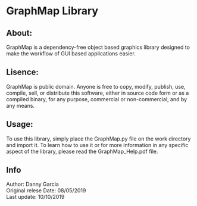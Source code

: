 # GraphMap Library
## About:
GraphMap is a dependency-free object based graphics library designed to make the workflow of GUI based applications easier.
## Lisence:
GraphMap is public domain. Anyone is free to copy, modify, publish, use, compile, sell, or
distribute this software, either in source code form or as a compiled
binary, for any purpose, commercial or non-commercial, and by any
means.
## Usage:
To use this library, simply place the GraphMap.py file on the work directory and import it. To learn how to use it or for more information in any specific aspect of the library, please read the GraphMap_Help.pdf file.
## Info
Author: Danny Garcia<br/>
Original relese Date: 08/05/2019<br/>
Last update: 10/10/2019
